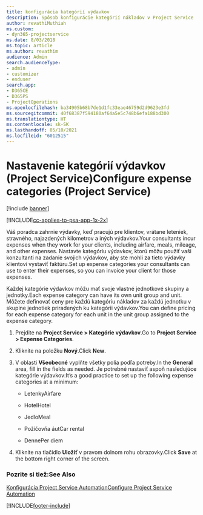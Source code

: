```yaml
---
title: konfigurácia kategórií výdavkov
description: Spôsob konfigurácie kategórií nákladov v Project Service
author: revathiMuthiah
ms.custom:
- dyn365-projectservice
ms.date: 8/03/2018
ms.topic: article
ms.author: revathim
audience: Admin
search.audienceType:
- admin
- customizer
- enduser
search.app:
- D365CE
- D365PS
- ProjectOperations
ms.openlocfilehash: ba34905b68b7de1d1fc33eae46759d2d9623e3fd
ms.sourcegitcommit: 40f68387f594180af64a5e5c748b6efa188bd300
ms.translationtype: HT
ms.contentlocale: sk-SK
ms.lasthandoff: 05/10/2021
ms.locfileid: "6012515"
---
```

# <a name="configure-expense-categories-project-service"></a><span data-ttu-id="953b4-103">Nastavenie kategórií výdavkov (Project Service)</span><span class="sxs-lookup"><span data-stu-id="953b4-103">Configure expense categories (Project Service)</span></span>

[!include [banner](../includes/psa-now-project-operations.md)]

[!INCLUDE[cc-applies-to-psa-app-1x-2x](../includes/cc-applies-to-psa-app-1x-2x.md)]

<span data-ttu-id="953b4-104">Váš poradca zahrnie výdavky, keď pracujú pre klientov, vrátane leteniek, stravného, najazdených kilometrov a iných výdavkov.</span><span class="sxs-lookup"><span data-stu-id="953b4-104">Your consultants incur expenses when they work for your clients, including airfare, meals, mileage, and other expenses.</span></span> <span data-ttu-id="953b4-105">Nastavte kategóriu výdavkov, ktorú môžu použiť vaši konzultanti na zadanie svojich výdavkov, aby ste mohli za tieto výdavky klientovi vystaviť faktúru.</span><span class="sxs-lookup"><span data-stu-id="953b4-105">Set up expense categories your consultants can use to enter their expenses, so you can invoice your client for those expenses.</span></span>  
  
<span data-ttu-id="953b4-106">Každej kategórie výdavkov môžu mať svoje vlastné jednotkové skupiny a jednotky.</span><span class="sxs-lookup"><span data-stu-id="953b4-106">Each expense category can have its own unit group and unit.</span></span> <span data-ttu-id="953b4-107">Môžete definovať ceny pre každú kategóriu nákladov za každú jednotku v skupine jednotiek priradených ku kategórii výdavkov.</span><span class="sxs-lookup"><span data-stu-id="953b4-107">You can define pricing for each expense category for each unit in the unit group assigned to the expense category.</span></span>  
  
1.  <span data-ttu-id="953b4-108">Prejdite na **Project Service > Kategórie výdavkov**.</span><span class="sxs-lookup"><span data-stu-id="953b4-108">Go to **Project Service > Expense Categories**.</span></span>  
  
2.  <span data-ttu-id="953b4-109">Kliknite na položku **Nový**.</span><span class="sxs-lookup"><span data-stu-id="953b4-109">Click **New**.</span></span>  
  
3.  <span data-ttu-id="953b4-110">V oblasti **Všeobecné** vyplňte všetky polia podľa potreby.</span><span class="sxs-lookup"><span data-stu-id="953b4-110">In the **General** area, fill in the fields as needed.</span></span> <span data-ttu-id="953b4-111">Je potrebné nastaviť aspoň nasledujúce kategórie výdavkov:</span><span class="sxs-lookup"><span data-stu-id="953b4-111">It’s a good practice to set up the following expense categories at a minimum:</span></span>  
  
    -   <span data-ttu-id="953b4-112">Letenky</span><span class="sxs-lookup"><span data-stu-id="953b4-112">Airfare</span></span>  
  
    -   <span data-ttu-id="953b4-113">Hotel</span><span class="sxs-lookup"><span data-stu-id="953b4-113">Hotel</span></span>  
  
    -   <span data-ttu-id="953b4-114">Jedlo</span><span class="sxs-lookup"><span data-stu-id="953b4-114">Meal</span></span>  
  
    -   <span data-ttu-id="953b4-115">Požičovňa áut</span><span class="sxs-lookup"><span data-stu-id="953b4-115">Car rental</span></span>  
  
    -   <span data-ttu-id="953b4-116">Denne</span><span class="sxs-lookup"><span data-stu-id="953b4-116">Per diem</span></span>  
  
4.  <span data-ttu-id="953b4-117">Kliknite na tlačidlo **Uložiť** v pravom dolnom rohu obrazovky.</span><span class="sxs-lookup"><span data-stu-id="953b4-117">Click **Save** at the bottom right corner of the screen.</span></span>  
  
### <a name="see-also"></a><span data-ttu-id="953b4-118">Pozrite si tiež:</span><span class="sxs-lookup"><span data-stu-id="953b4-118">See Also</span></span>  
 [<span data-ttu-id="953b4-119">Konfigurácia Project Service Automation</span><span class="sxs-lookup"><span data-stu-id="953b4-119">Configure Project Service Automation</span></span>](../psa/configure.md)


[!INCLUDE[footer-include](../includes/footer-banner.md)]